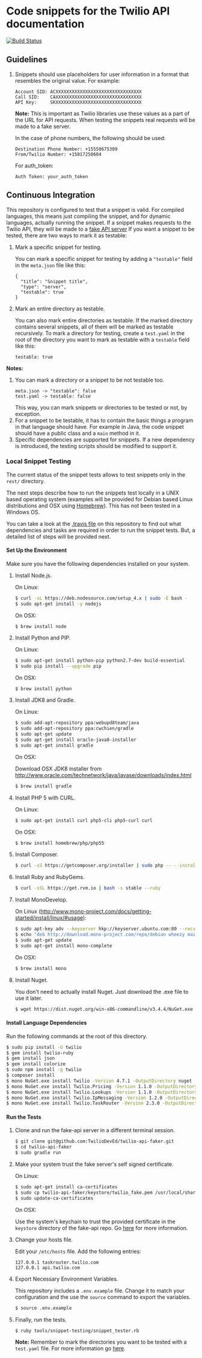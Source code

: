 # Code snippets for the Twilio API documentation
[![Build Status](https://travis-ci.org/TwilioDevEd/api-snippets.svg?branch=master)](https://travis-ci.org/TwilioDevEd/api-snippets)

## Guidelines

1. Snippets should use placeholders for user information in a format that resembles
   the original value. For example:
   ```
   Account SID: ACXXXXXXXXXXXXXXXXXXXXXXXXXXXXXXXX
   Call SID:    CAXXXXXXXXXXXXXXXXXXXXXXXXXXXXXXXX
   API Key:     SKXXXXXXXXXXXXXXXXXXXXXXXXXXXXXXXX
   ```

   __Note:__ This is important as Twilio libraries use these values as a part of the URL for API requests.
   When testing the snippets real requests will be made to a fake server.

   In the case of phone numbers, the following should be used:
   ```
   Destination Phone Number: +15558675309
   From/Twilio Number: +15017250604
   ```

   For auth_token:
   ```
   Auth Token: your_auth_token
   ```

## Continuous Integration

This repository is configured to test that a snippet is valid. For compiled languages,
this means just compiling the snippet, and for dynamic languages, actually running
the snippet. If a snippet makes requests to the Twilio API, they will be made to a
[fake API server](https://github.com/TwilioDevEd/twilio-api-faker)
If you want a snippet to be tested, there are two ways to mark it as testable:

1. Mark a specific snippet for testing.

   You can mark a specific snippet for testing by adding a
   `"testable"` field in the `meta.json` file like this:
   ```
   {
     "title": "Snippet title",
     "type": "server",
     "testable": true
   }
   ```

1. Mark an entire directory as testable.

   You can also mark entire directories as testable. If the marked directory
   contains several snippets, all of them will be marked as testable recursively.
   To mark a directory for testing, create a `test.yaml` in the root of the directory
   you want to mark as testable with a `testable` field like this:
   ```
   testable: true
   ```

__Notes:__
1. You can mark a directory or a snippet to be not testable too.
   ```
   meta.json -> "testable": false
   test.yaml -> testable: false
   ```
   This way, you can mark snippets or directories to be tested or not, by exception.
1. For a snippet to be testable, it has to contain the basic things a program in
   that language should have. For example in Java, the code snippet should have a
   public class and a `main` method in it.
1. Specific dependencies are supported for snippets. If a new dependency is introduced,
   the testing scripts should be modified to support it.

### Local Snippet Testing

The current status of the snippet tests allows to test snippets only in the `rest/`
directory.

The next steps describe how to run the snippets test locally in a UNIX based operating system
(examples will be provided for Debian based Linux distributions and OSX using [Homebrew](http://brew.sh/)).
This has not been tested in a Windows OS.

You can take a look at the [.travis file](blob/master/.travis.yml) on this repository
to find out what dependencies and tasks are required in order to run the snippet tests.
But, a detailed list of steps will be provided next.

#### Set Up the Environment

Make sure you have the following dependencies installed on your system.

1. Install Node.js.

   On Linux:
   ```bash
   $ curl -sL https://deb.nodesource.com/setup_4.x | sudo -E bash -
   $ sudo apt-get install -y nodejs
   ```
   On OSX:
   ```
   $ brew install node
   ```

1. Install Python and PIP.

   On Linux:
   ```bash
   $ sudo apt-get install python-pip python2.7-dev build-essential
   $ sudo pip install --upgrade pip
   ```
   On OSX:
   ```bash
   $ brew install python
   ```

1. Install JDK8 and Gradle.

   On Linux:
   ```bash
   $ sudo add-apt-repository ppa:webupd8team/java
   $ sudo add-apt-repository ppa:cwchien/gradle
   $ sudo apt-get update
   $ sudo apt-get install oracle-java8-installer
   $ sudo apt-get install gradle
   ```
   On OSX:

   Download OSX JDK8 installer from
   http://www.oracle.com/technetwork/java/javase/downloads/index.html
   ```bash
   $ brew install gradle
   ```

1. Install PHP 5 with CURL.

   On Linux:
   ```bash
   $ sudo apt-get install curl php5-cli php5-curl curl
   ```
   On OSX:
   ```bash
   $ brew install homebrew/php/php55
   ```

1. Install Composer.

   ```bash
   $ curl -sS https://getcomposer.org/installer | sudo php -- --install-dir=/usr/local/bin --filename=composer
   ```

1. Install Ruby and RubyGems.

   ```bash
   $ curl -sSL https://get.rvm.io | bash -s stable --ruby
   ```

1. Install MonoDevelop.

   On Linux (http://www.mono-project.com/docs/getting-started/install/linux/#usage):
   ```bash
   $ sudo apt-key adv --keyserver hkp://keyserver.ubuntu.com:80 --recv-keys 3FA7E0328081BFF6A14DA29AA6A19B38D3D831EF
   $ echo "deb http://download.mono-project.com/repo/debian wheezy main" | sudo tee /etc/apt/sources.list.d/mono-xamarin.list
   $ sudo apt-get update
   $ sudo apt-get install mono-complete
   ```
   On OSX:
   ```bash
   $ brew install mono
   ```

1. Install Nuget.

   You don't need to actually install Nuget. Just download the .exe file to use it later.
   ```bash
   $ wget https://dist.nuget.org/win-x86-commandline/v3.4.4/NuGet.exe
   ```

#### Install Language Dependencies

Run the following commands at the root of this directory.

```bash
$ sudo pip install -U twilio
$ gem install twilio-ruby
$ gem install json
$ gem install colorize
$ sudo npm install -g twilio
$ composer install
$ mono NuGet.exe install Twilio -Version 4.7.1 -OutputDirectory nuget
$ mono NuGet.exe install Twilio.Pricing -Version 1.1.0 -OutputDirectory nuget
$ mono NuGet.exe install Twilio.Lookups -Version 1.1.0 -OutputDirectory nuget
$ mono NuGet.exe install Twilio.IpMessaging -Version 1.2.0 -OutputDirectory nuget
$ mono NuGet.exe install Twilio.TaskRouter -Version 2.3.0 -OutputDirectory nuget
```

#### Run the Tests

1. Clone and run the fake-api server in a different terminal session.

   ```bash
   $ git clone git@github.com:TwilioDevEd/twilio-api-faker.git
   $ cd twilio-api-faker
   $ sudo gradle run
   ```

1. Make your system trust the fake server's self signed certificate.

   On Linux:
   ```bash
   $ sudo apt-get install ca-certificates
   $ sudo cp twilio-api-faker/keystore/twilio_fake.pem /usr/local/share/ca-certificates/twilio_fake.crt
   $ sudo update-ca-certificates
   ```
   On OSX:

   Use the system's keychain to trust the provided certificate in the `keystore`
   directory of the fake-api repo. Go [here](https://support.apple.com/kb/PH18677?locale=en_US)
   for more information.

1. Change your hosts file.

   Edit your `/etc/hosts` file. Add the following entries:
   ```
   127.0.0.1 taskrouter.twilio.com
   127.0.0.1 api.twilio.com
   ```

1. Export Necessary Environment Variables.

   This repository includes a `.env.example` file. Change it to match your configuration
   and the use the `source` command to export the variables.

   ```bash
   $ source .env.example
   ```

1. Finally, run the tests.

   ```bash
   $ ruby tools/snippet-testing/snippet_tester.rb
   ```

   __Note:__ Remember to mark the directories you want to be tested with a `test.yaml`
   file. For more information go [here](#continuous-integration).
